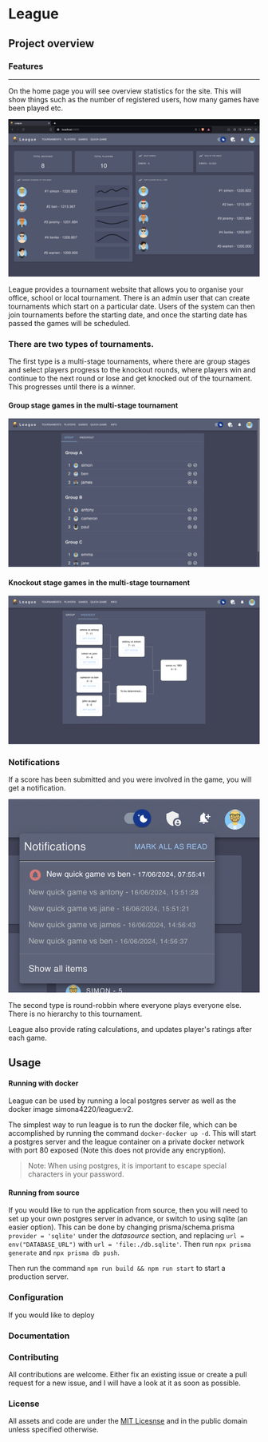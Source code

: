 # League

## Project overview

### Features

---

On the home page you will see overview statistics for the site. This will show things such as the number of registered users, how many games have been played etc.

![](./images/home%20page.png)

League provides a tournament website that allows you to organise your office, school or local tournament. There is an admin user that can create tournaments which start on a particular date. Users of the system can then join tournaments before the starting date, and once the starting date has passed the games will be scheduled.

### There are two types of tournaments.

The first type is a multi-stage tournaments, where there are group stages and select players progress to the knockout rounds, where players win and continue to the next round or lose and get knocked out of the tournament. This progresses until there is a winner.

#### Group stage games in the multi-stage tournament

![](./images/group-stage-view.png)

#### Knockout stage games in the multi-stage tournament

![](./images/knockout-stage-view.png)

### Notifications

If a score has been submitted and you were involved in the game, you will get a notification.

![](./images/notifications.png)

The second type is round-robbin where everyone plays everyone else. There is no hierarchy to this tournament.

League also provide rating calculations, and updates player's ratings after each game.

## Usage

#### Running with docker

League can be used by running a local postgres server as well as the docker image simona4220/league:v2.

The simplest way to run league is to run the docker file, which can be accomplished by running the command `docker-docker up -d`. This will start a postgres server and the league container on a private docker network with port 80 exposed (Note this does not provide any encryption).

> Note: When using postgres, it is important to escape special characters in your password.

#### Running from source

If you would like to run the application from source, then you will need to set up your own postgres server in advance, or switch to using sqlite (an easier option). This can be done by changing prisma/schema.prisma `provider = 'sqlite'` under the _datasource_ section, and replacing `url = env("DATABASE_URL")` with `url = 'file:./db.sqlite'`. Then run `npx prisma generate` and `npx prisma db push`.

Then run the command `npm run build && npm run start` to start a production server.

### Configuration

If you would like to deploy

### Documentation

### Contributing

All contributions are welcome. Either fix an existing issue or create a pull request for a new issue, and I will have a look at it as soon as possible.

### License

All assets and code are under the [MIT Licesnse](https://opensource.org/license/mit/) and in the public domain unless specified otherwise.

